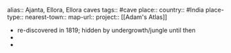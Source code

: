 alias:: Ajanta, Ellora, Ellora caves
tags:: #cave 
place:: 
country:: #India 
place-type::
nearest-town::
map-url::
project:: [[Adam's Atlas]]
- re-discovered in 1819; hidden by undergrowth/jungle until then
-
-